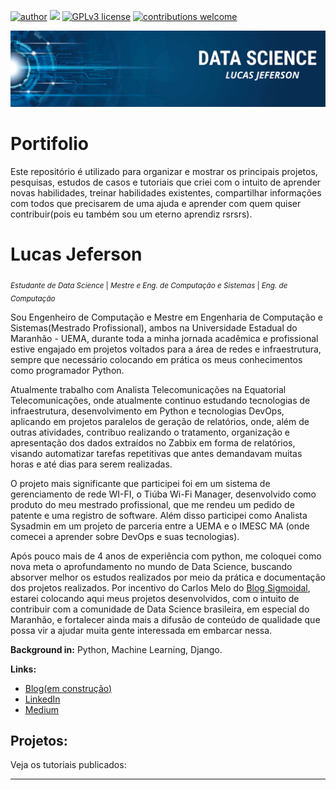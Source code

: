 [![author](https://img.shields.io/badge/author-carlosfab-red.svg)](https://www.linkedin.com/in/ljefersoncs26/) [![](https://img.shields.io/badge/python-3.7+-blue.svg)](https://www.python.org/downloads/release/python-365/) [![GPLv3 license](https://img.shields.io/badge/License-GPLv3-blue.svg)](http://perso.crans.org/besson/LICENSE.html) [![contributions welcome](https://img.shields.io/badge/contributions-welcome-brightgreen.svg?style=flat)](https://github.com/ljeferson/data_science/issues)

<p align="center">
  <img src="banner_DS_LJ.svg" >
</p>

# Portifolio
Este repositório é utilizado para organizar e mostrar os principais projetos, pesquisas, estudos de casos e tutoriais que criei com o intuito de aprender novas habilidades, treinar habilidades existentes, compartilhar informações com todos que precisarem de uma ajuda e aprender com quem quiser contribuir(pois eu também sou um eterno aprendiz rsrsrs).

# Lucas Jeferson
<sub>*Estudante de Data Science* | *Mestre e Eng. de Computação e Sistemas* | *Eng. de Computação*</sub>

Sou Engenheiro de Computação e Mestre em Engenharia de Computação e Sistemas(Mestrado Profissional), ambos na Universidade Estadual do Maranhão - UEMA, durante toda a minha jornada acadêmica e profissional estive engajado em projetos voltados para a área de redes e infraestrutura, sempre que necessário colocando em prática os meus conhecimentos como programador Python. 

Atualmente trabalho com Analista Telecomunicações na Equatorial Telecomunicações, onde atualmente continuo estudando tecnologias de infraestrutura, desenvolvimento em Python e tecnologias DevOps, aplicando em projetos paralelos de geração de relatórios, onde, além de outras atividades, contribuo realizando o tratamento, organização e apresentação dos dados extraídos no Zabbix em forma de relatórios, visando automatizar tarefas repetitivas que antes demandavam muitas horas e até dias para serem realizadas. 

O projeto mais significante que participei foi em um sistema de gerenciamento de rede WI-FI, o Tiúba Wi-Fi Manager, desenvolvido como produto do meu mestrado profissional, que me rendeu um pedido de patente e uma registro de software. Além disso participei como Analista Sysadmin em um projeto de parceria entre a UEMA e o IMESC MA (onde comecei a aprender sobre DevOps e suas tecnologias). 

Após pouco mais de 4 anos de experiência com python, me coloquei como nova meta o aprofundamento no mundo de Data Science, buscando absorver melhor os estudos realizados por meio da prática e documentação dos projetos realizados. Por incentivo do Carlos Melo do [Blog Sigmoidal](https://sigmoidal.ai/blog/), estarei colocando aqui meus projetos desenvolvidos, com o intuito de contribuir com a comunidade de Data Science brasileira, em especial do Maranhão, e fortalecer ainda mais a difusão de conteúdo de qualidade que possa vir a ajudar muita gente interessada em embarcar nessa.

**Background in:** Python, Machine Learning, Django.

**Links:**
* [Blog(em construção)](http://blog.lucasjefersoncs.ml/)
* [LinkedIn](https://www.linkedin.com/in/ljefersoncs26/)
* [Medium](https://www.medium.com)


## Projetos:
Veja os tutoriais publicados:


---




